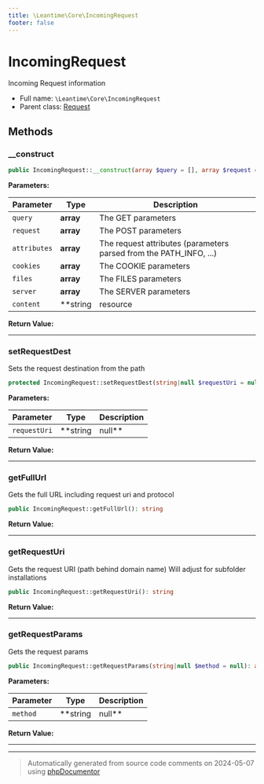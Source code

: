 ```yaml
---
title: \Leantime\Core\IncomingRequest
footer: false
---
```


# IncomingRequest

Incoming Request information



* Full name: `\Leantime\Core\IncomingRequest`
* Parent class: [Request](../../../classes.md)



## Methods

### __construct



```php
public IncomingRequest::__construct(array $query = [], array $request = [], array $attributes = [], array $cookies = [], array $files = [], array $server = [], string|resource|null $content = null): mixed
```








**Parameters:**

| Parameter | Type | Description |
|-----------|------|-------------|
| `query` | **array** | The GET parameters |
| `request` | **array** | The POST parameters |
| `attributes` | **array** | The request attributes (parameters parsed from the PATH_INFO, ...) |
| `cookies` | **array** | The COOKIE parameters |
| `files` | **array** | The FILES parameters |
| `server` | **array** | The SERVER parameters |
| `content` | **string|resource|null** | The raw body data |


**Return Value:**





---
### setRequestDest

Sets the request destination from the path

```php
protected IncomingRequest::setRequestDest(string|null $requestUri = null): void
```








**Parameters:**

| Parameter | Type | Description |
|-----------|------|-------------|
| `requestUri` | **string|null** |  |


**Return Value:**





---
### getFullUrl

Gets the full URL including request uri and protocol

```php
public IncomingRequest::getFullUrl(): string
```









**Return Value:**





---
### getRequestUri

Gets the request URI (path behind domain name)
Will adjust for subfolder installations

```php
public IncomingRequest::getRequestUri(): string
```









**Return Value:**





---
### getRequestParams

Gets the request params

```php
public IncomingRequest::getRequestParams(string|null $method = null): array
```








**Parameters:**

| Parameter | Type | Description |
|-----------|------|-------------|
| `method` | **string|null** |  |


**Return Value:**





---


---
> Automatically generated from source code comments on 2024-05-07 using [phpDocumentor](http://www.phpdoc.org/)

